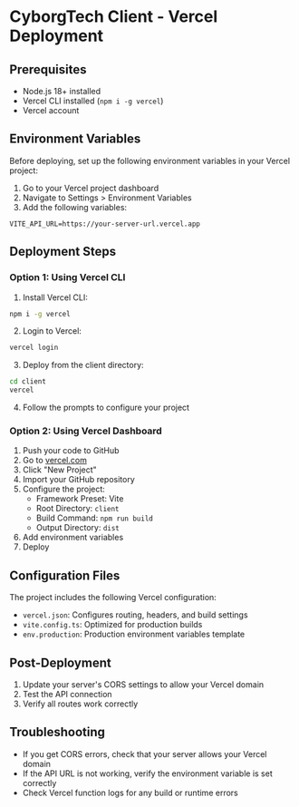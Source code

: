 # CyborgTech Client - Vercel Deployment

## Prerequisites

- Node.js 18+ installed
- Vercel CLI installed (`npm i -g vercel`)
- Vercel account

## Environment Variables

Before deploying, set up the following environment variables in your Vercel project:

1. Go to your Vercel project dashboard
2. Navigate to Settings > Environment Variables
3. Add the following variables:

```
VITE_API_URL=https://your-server-url.vercel.app
```

## Deployment Steps

### Option 1: Using Vercel CLI

1. Install Vercel CLI:

```bash
npm i -g vercel
```

2. Login to Vercel:

```bash
vercel login
```

3. Deploy from the client directory:

```bash
cd client
vercel
```

4. Follow the prompts to configure your project

### Option 2: Using Vercel Dashboard

1. Push your code to GitHub
2. Go to [vercel.com](https://vercel.com)
3. Click "New Project"
4. Import your GitHub repository
5. Configure the project:
   - Framework Preset: Vite
   - Root Directory: `client`
   - Build Command: `npm run build`
   - Output Directory: `dist`
6. Add environment variables
7. Deploy

## Configuration Files

The project includes the following Vercel configuration:

- `vercel.json`: Configures routing, headers, and build settings
- `vite.config.ts`: Optimized for production builds
- `env.production`: Production environment variables template

## Post-Deployment

1. Update your server's CORS settings to allow your Vercel domain
2. Test the API connection
3. Verify all routes work correctly

## Troubleshooting

- If you get CORS errors, check that your server allows your Vercel domain
- If the API URL is not working, verify the environment variable is set correctly
- Check Vercel function logs for any build or runtime errors
